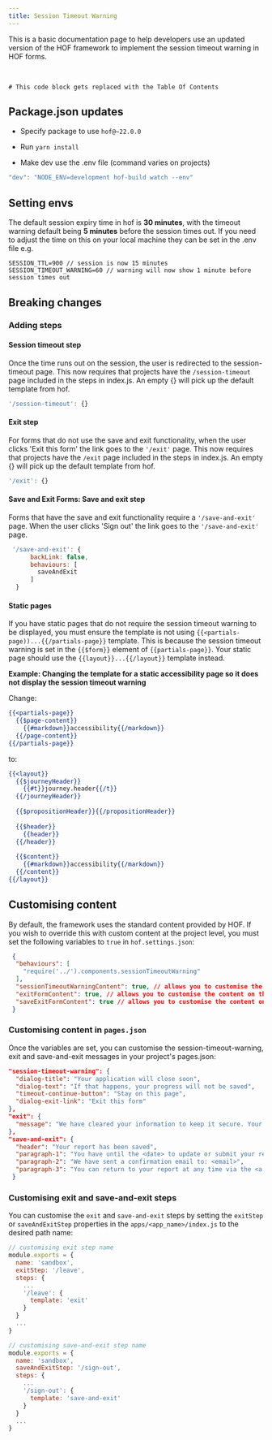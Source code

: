 ```yaml
---
title: Session Timeout Warning
---
```


This is a basic documentation page to help developers use an updated version of the HOF framework to implement the session timeout warning in HOF forms.


<br>

```toc
# This code block gets replaced with the Table Of Contents
```

## Package.json updates

- Specify package to use `hof@~22.0.0`
- Run `yarn install`

- Make dev use the .env file (command varies on projects)
```js:title=basic-dev-cmd.js
"dev": "NODE_ENV=development hof-build watch --env"
```
## Setting envs
The default session expiry time in hof is **30 minutes**, with the timeout warning default being **5 minutes** before the session times out. If you need to adjust the time on this on your local machine they can be set in the .env file e.g.
```
SESSION_TTL=900 // session is now 15 minutes
SESSION_TIMEOUT_WARNING=60 // warning will now show 1 minute before session times out
```
## Breaking changes
### Adding steps
#### Session timeout step
Once the time runs out on the session, the user is redirected to the session-timeout page. This now requires that projects have the `/session-timeout` page included in the steps in index.js. An empty {} will pick up the default template from hof.
```js:title=index.js
'/session-timeout': {}
```
#### Exit step
For forms that do not use the save and exit functionality, when the user clicks 'Exit this form' the link goes to the `'/exit'` page. This now requires that projects have the `/exit` page included in the steps in index.js. An empty {} will pick up the default template from hof.
```js:title=index.js
'/exit': {}
```
#### Save and Exit Forms: Save and exit step
Forms that have the save and exit functionality require a `'/save-and-exit'` page. When the user clicks 'Sign out' the link goes to the `'/save-and-exit'` page.
```js:title=index.js
 '/save-and-exit': {
      backLink: false,
      behaviours: [
        saveAndExit
      ]
  }
```
#### Static pages
If you have static pages that do not require the session timeout warning to be displayed, you must ensure the template is not using ```{{<partials-page))...{{/partials-page}}``` template. This is because the session timeout warning is set in the `{{$form}}` element of `{{partials-page}}`. Your static page should use the ```{{layout}}...{{/layout}}``` template instead.

  **Example: Changing the template for a static accessibility page so it does not display the session timeout warning**

  Change:

```html:title=accessibilty.html
{{<partials-page}}
  {{$page-content}}
    {{#markdown}}accessibility{{/markdown}}
  {{/page-content}}
{{/partials-page}}
```
  to:

```html:title=accessibilty.html
{{<layout}}
  {{$journeyHeader}}
    {{#t}}journey.header{{/t}}
  {{/journeyHeader}}
    
  {{$propositionHeader}}{{/propositionHeader}}
    
  {{$header}}
    {{header}}
  {{/header}}
    
  {{$content}}
    {{#markdown}}accessibility{{/markdown}}
  {{/content}}
{{/layout}}
```

## Customising content
By default, the framework uses the standard content provided by HOF. If you wish to override this with custom content at the project level, you must set the following variables to `true` in `hof.settings.json`:

```json:title=hof.settings.json
 {
  "behaviours": [
    "require('../').components.sessionTimeoutWarning"
  ],
  "sessionTimeoutWarningContent": true, // allows you to customise the content in the session timeout dialog box
  "exitFormContent": true, // allows you to customise the content on the exit page
  "saveExitFormContent": true // allows you to customise the content on the save-and-exit page
 }
```

 ### Customising content in `pages.json`
 Once the variables are set, you can customise the session-timeout-warning, exit and save-and-exit messages in your project's pages.json:
 ```json:title=pages.json
 "session-timeout-warning": {
   "dialog-title": "Your application will close soon",
   "dialog-text": "If that happens, your progress will not be saved",
   "timeout-continue-button": "Stay on this page",
   "dialog-exit-link": "Exit this form"
 },
 "exit": {
   "message": "We have cleared your information to keep it secure. Your information has not been saved."
 },
 "save-and-exit": {
   "header": "Your report has been saved",
   "paragraph-1": "You have until the <date> to update or submit your report.",
   "paragraph-2": "We have sent a confirmation email to: <email>",
   "paragraph-3": "You can return to your report at any time via the <a class="govuk-link" href="/start">start page</a> on GOV.UK"
  }
 ```

 ### Customising exit and save-and-exit steps
You can customise the `exit` and `save-and-exit` steps by setting the `exitStep` or `saveAndExitStep` properties in the `apps/<app_name>/index.js` to the desired path name:

```js
// customising exit step name
module.exports = {
  name: 'sandbox',
  exitStep: '/leave',
  steps: {
    ...
    '/leave': {
      template: 'exit'
    }
  }
  ...
}
```

```js
// customising save-and-exit step name
module.exports = {
  name: 'sandbox',
  saveAndExitStep: '/sign-out',
  steps: {
    ...
    '/sign-out': {
      template: 'save-and-exit'
    }
  }
  ...
}
```
